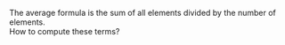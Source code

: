 The average formula is the sum of all elements divided by the number of elements.  
How to compute these terms?
